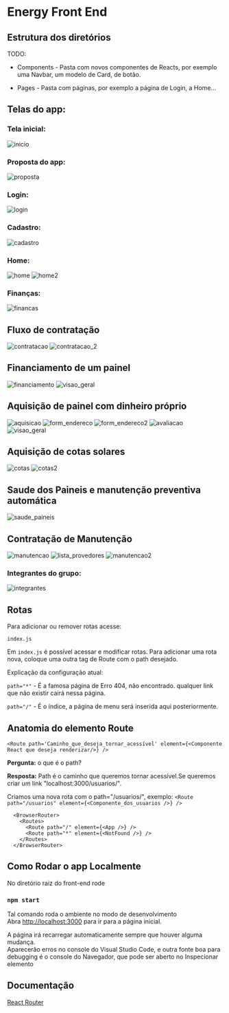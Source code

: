 # Energy Front End


## Estrutura dos diretórios

TODO:

- Components - Pasta com novos componentes de Reacts, por exemplo uma Navbar, um modelo de Card, de botão.

- Pages - Pasta com páginas, por exemplo a página de Login, a Home...


## Telas do app:

### Tela inicial:

![inicio](/assets/telas/inicio.png)

### Proposta do app:

![proposta](/assets/telas/proposta.png)



### Login:

![login](/assets/telas/login.png)


### Cadastro:

![cadastro](/assets/telas/cadastro.png)

### Home:

![home](/assets/telas/home.png)
![home2](/assets/telas/home_demo.png)


### Finanças:

![financas](/assets/telas/financas.png)


## Fluxo de contratação

![contratacao](/assets/telas/contratacao.png)
![contratacao_2](/assets/telas/contratacao_2.png)


## Financiamento de um painel

![financiamento](/assets/telas/financiamento.png)
![visao_geral](/assets/telas/visao_geral.png)


## Aquisição de painel com dinheiro próprio

![aquisicao](/assets/telas/aquisicao.png)
![form_endereco](/assets/telas/form_endereco.png)
![form_endereco2](/assets/telas/form_endereco2.png)
![avaliacao](/assets/telas/avaliacao.png)
![visao_geral](/assets/telas/visao_geral.png)


## Aquisição de cotas solares

![cotas](/assets/telas/cotas.png)
![cotas2](/assets/telas/cotas2.png)


## Saude dos Paineis e manutenção preventiva automática

![saude_paineis](/assets/telas/saude_paineis.png)


## Contratação de Manutenção

![manutencao](/assets/telas/manutencao.png)
![lista_provedores](/assets/telas/provedor.png)
![manutencao2](/assets/telas/manutencao2.png)


### Integrantes do grupo:

![integrantes](/assets/telas/integrantes.png)


## Rotas
Para adicionar ou remover rotas acesse:

`index.js`

Em `index.js` é possível acessar e modificar rotas.
Para adicionar uma rota nova, coloque uma outra tag de Route com o path desejado.

Explicação da configuração atual:

`path="*"` - É a famosa página de Erro 404, nâo encontrado. qualquer link que não existir cairá nessa página.

`path="/"` - É o índice, a página de menu será inserida aqui posteriormente.

## Anatomia do elemento Route

`<Route path='Caminho_que_deseja_tornar_acessível' element={<Componente React que deseja renderizar/>} />`

**Pergunta:** o que é o path? 

**Resposta:** Path é o caminho que queremos tornar acessível.Se queremos criar um link "localhost:3000/usuarios/".

Criamos uma nova rota com o path="/usuarios/", exemplo:
`<Route path="/usuarios" element={<Componente_dos_usuarios />} />`


```
  <BrowserRouter>
    <Routes>
      <Route path="/" element={<App />} />
      <Route path="*" element={<NotFound />} />
    </Routes>
  </BrowserRouter>
```

## Como Rodar o app Localmente

No diretório raiz do front-end rode

### `npm start`

Tal comando roda o ambiente no modo de desenvolvimento \
Abra [http://localhost:3000](http://localhost:3000) para ir para a página inicial.

A página irá recarregar automaticamente sempre que houver alguma mudança.\
Aparecerão erros no console do Visual Studio Code, e outra fonte boa para debugging é o console do Navegador, que pode ser aberto no Inspecionar elemento

## Documentação
[React Router](https://reactrouter.com/docs/en/v6/getting-started/tutorial#add-some-routes)
